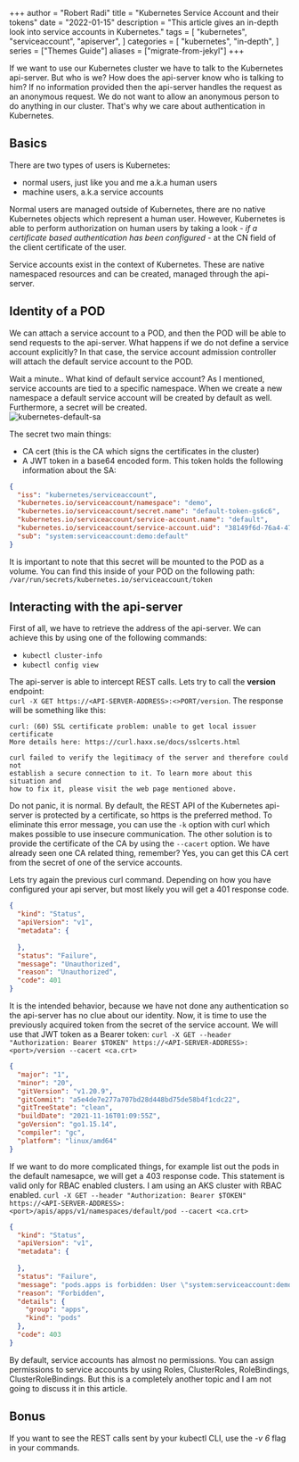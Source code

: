 +++
author = "Robert Radi"
title = "Kubernetes Service Account and their tokens"
date = "2022-01-15"
description = "This article gives an in-depth look  into service accounts in Kubernetes."
tags = [
    "kubernetes",
    "serviceaccount",
    "apiserver",
]
categories = [
    "kubernetes",
    "in-depth",
]
series = ["Themes Guide"]
aliases = ["migrate-from-jekyl"]
+++

If we want to use our Kubernetes cluster we have to talk to the Kubernetes api-server. But who is we? How does the api-server know who is talking to him? If no information provided then the api-server handles the request as an anonymous request. We do not want to allow an anonymous person to do anything in our cluster. That's why we care about authentication in Kubernetes. 

## Basics
There are two types of users is Kubernetes:
* normal users, just like you and me a.k.a human users
* machine users, a.k.a service accounts

Normal users are managed outside of Kubernetes, there are no native Kubernetes objects which represent a human user. However, Kubernetes is able to perform authorization on human users by taking a look - *if a certificate based authentication has been configured* - at the CN field of the client certificate of the user.

Service accounts exist in the context of Kubernetes. These are native namespaced resources and can be created, managed through the api-server. 

## Identity of a POD
We can attach a service account to a POD, and then the POD will be able to send requests to the api-server. What happens if we do not define a service account explicitly? In that case, the service account admission controller will attach the default service account to the POD. 

Wait a minute.. What kind of default service account? As I mentioned, service accounts are tied to a specific namespace. When we create a new namespace a default service account will be created by default as well. Furthermore, a secret will be created.   
![kubernetes-default-sa](/personal-website/images/kubernetes_default_sa.png)

The secret two main things:
* CA cert (this is the CA which signs the certificates in the cluster)
* A JWT token in a base64 encoded form. This token holds the following information about the SA:
```json
{
  "iss": "kubernetes/serviceaccount",
  "kubernetes.io/serviceaccount/namespace": "demo",
  "kubernetes.io/serviceaccount/secret.name": "default-token-gs6c6",
  "kubernetes.io/serviceaccount/service-account.name": "default",
  "kubernetes.io/serviceaccount/service-account.uid": "38149f6d-76a4-47ef-9d29-ca7f32d9cd9d",
  "sub": "system:serviceaccount:demo:default"
}
```

It is important to note that this secret will be mounted to the POD as a volume. You can find this inside of your POD on the following path: `/var/run/secrets/kubernetes.io/serviceaccount/token`

## Interacting with the api-server
First of all, we have to retrieve the address of the api-server. We can achieve this by using one of the following commands:
* `kubectl cluster-info`
* `kubectl config view` 

The api-server is able to intercept REST calls. Lets try to call the **version** endpoint: <br>
`curl -X GET https://<API-SERVER-ADDRESS>:<>PORT/version`. The response will be something like this:
```
curl: (60) SSL certificate problem: unable to get local issuer certificate
More details here: https://curl.haxx.se/docs/sslcerts.html

curl failed to verify the legitimacy of the server and therefore could not
establish a secure connection to it. To learn more about this situation and
how to fix it, please visit the web page mentioned above.
```

Do not panic, it is normal. By default, the REST API of the Kubernetes api-server is protected by a certificate, so https is the preferred method. To eliminate this error message, you can use the `-k` option with curl which makes possible to use insecure communication. The other solution is to provide the certificate of the CA by using the `--cacert` option. We have already seen one CA related thing, remember? Yes, you can get this CA cert from the secret of one of the service accounts. 

Lets try again the previous curl command. Depending on how you have configured your api server, but most likely you will get a 401 response code. 
```json
{
  "kind": "Status",
  "apiVersion": "v1",
  "metadata": {
    
  },
  "status": "Failure",
  "message": "Unauthorized",
  "reason": "Unauthorized",
  "code": 401
}
```

It is the intended behavior, because we have not done any authentication so the api-server has no clue about our identity. Now, it is time to use the previously acquired token from the secret of the service account. We will use that JWT token as a Bearer token:
`curl -X GET --header "Authorization: Bearer $TOKEN" https://<API-SERVER-ADDRESS>:<port>/version --cacert <ca.crt>`

```json
{
  "major": "1",
  "minor": "20",
  "gitVersion": "v1.20.9",
  "gitCommit": "a5e4de7e277a707bd28d448bd75de58b4f1cdc22",
  "gitTreeState": "clean",
  "buildDate": "2021-11-16T01:09:55Z",
  "goVersion": "go1.15.14",
  "compiler": "gc",
  "platform": "linux/amd64"
}
```

If we want to do more complicated things, for example list out the pods in the default namesapce, we will get a 403 response code. This statement is valid only for RBAC enabled clusters. I am using an AKS cluster with RBAC enabled. `curl -X GET --header "Authorization: Bearer $TOKEN" https://<API-SERVER-ADDRESS>:<port>/apis/apps/v1/namespaces/default/pod --cacert <ca.crt>`

```json
{
  "kind": "Status",
  "apiVersion": "v1",
  "metadata": {
    
  },
  "status": "Failure",
  "message": "pods.apps is forbidden: User \"system:serviceaccount:demo:default\" cannot list resource \"pods\" in API group \"apps\" in the namespace \"default\": Azure does not have opinion for this user.",
  "reason": "Forbidden",
  "details": {
    "group": "apps",
    "kind": "pods"
  },
  "code": 403
}
```

By default, service accounts has almost no permissions. You can assign permissions to service accounts by using Roles, ClusterRoles, RoleBindings, ClusterRoleBindings. But this is a completely another topic and I am not going to discuss it in this article. 

## Bonus
If you want to see the REST calls sent by your kubectl CLI, use the *-v 6* flag in your commands.

